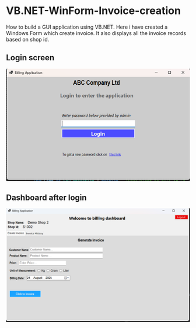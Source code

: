 # VB.NET-WinForm-Invoice-creation
How to build a GUI application using VB.NET. Here i have created a Windows Form which create invoice. It also displays all the invoice records based on shop id.  
## Login screen
![Alt Text](Image/WinForm_LoginScreen.png)
## Dashboard after login
![Alt Text](Image/WinForm_Dashboard.png)


